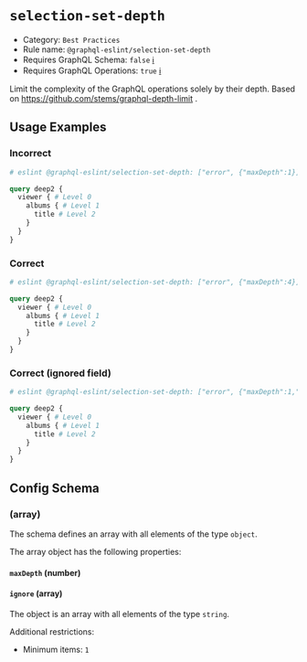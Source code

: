 # `selection-set-depth`

- Category: `Best Practices`
- Rule name: `@graphql-eslint/selection-set-depth`
- Requires GraphQL Schema: `false` [ℹ️](../../README.md#extended-linting-rules-with-graphql-schema)
- Requires GraphQL Operations: `true` [ℹ️](../../README.md#extended-linting-rules-with-siblings-operations)

Limit the complexity of the GraphQL operations solely by their depth. Based on https://github.com/stems/graphql-depth-limit .

## Usage Examples

### Incorrect

```graphql
# eslint @graphql-eslint/selection-set-depth: ["error", {"maxDepth":1}]

query deep2 {
  viewer { # Level 0
    albums { # Level 1
      title # Level 2
    }
  }
}
```

### Correct

```graphql
# eslint @graphql-eslint/selection-set-depth: ["error", {"maxDepth":4}]

query deep2 {
  viewer { # Level 0
    albums { # Level 1
      title # Level 2
    }
  }
}
```

### Correct (ignored field)

```graphql
# eslint @graphql-eslint/selection-set-depth: ["error", {"maxDepth":1,"ignore":["albums"]}]

query deep2 {
  viewer { # Level 0
    albums { # Level 1
      title # Level 2
    }
  }
}
```

## Config Schema

### (array)

The schema defines an array with all elements of the type `object`.

The array object has the following properties:

#### `maxDepth` (number)

#### `ignore` (array)

The object is an array with all elements of the type `string`.

Additional restrictions:

* Minimum items: `1`